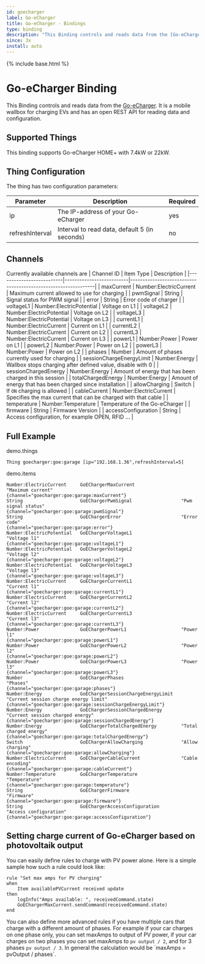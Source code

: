 ```yaml
---
id: goecharger
label: Go-eCharger
title: Go-eCharger - Bindings
type: binding
description: "This Binding controls and reads data from the [Go-eCharger](https://go-e.co/)."
since: 3x
install: auto
---
```


<!-- Attention authors: Do not edit directly. Please add your changes to the appropriate source repository -->

{% include base.html %}

# Go-eCharger Binding

This Binding controls and reads data from the [Go-eCharger](https://go-e.co/).
It is a mobile wallbox for charging EVs and has an open REST API for reading data and configuration.

## Supported Things

This binding supports Go-eCharger HOME+ with 7.4kW or 22kW.

## Thing Configuration

The thing has two configuration parameters:

| Parameter       | Description                                   | Required |
|-----------------|-----------------------------------------------|----------|
| ip              | The IP-address of your Go-eCharger            | yes      |
| refreshInterval | Interval to read data, default 5 (in seconds) | no       |

## Channels

Currently available channels are 
| Channel ID               | Item Type                | Description                                                   |
|--------------------------|--------------------------|---------------------------------------------------------------|
| maxCurrent               | Number:ElectricCurrent   | Maximum current allowed to use for charging                   |
| pwmSignal                | String                   | Signal status for PWM signal                                  |
| error                    | String                   | Error code of charger                                         |
| voltageL1                | Number:ElectricPotential | Voltage on L1                                                 |
| voltageL2                | Number:ElectricPotential | Voltage on L2                                                 |
| voltageL3                | Number:ElectricPotential | Voltage on L3                                                 |
| currentL1                | Number:ElectricCurrent   | Current on L1                                                 |
| currentL2                | Number:ElectricCurrent   | Current on L2                                                 |
| currentL3                | Number:ElectricCurrent   | Current on L3                                                 |
| powerL1                  | Number:Power             | Power on L1                                                   |
| powerL2                  | Number:Power             | Power on L2                                                   |
| powerL3                  | Number:Power             | Power on L2                                                   |
| phases                   | Number                   | Amount of phases currently used for charging                  |
| sessionChargeEnergyLimit | Number:Energy            | Wallbox stops charging after defined value, disable with 0    |
| sessionChargedEnergy     | Number:Energy            | Amount of energy that has been charged in this session        |
| totalChargedEnergy       | Number:Energy            | Amount of energy that has been charged since installation     |
| allowCharging            | Switch                   | If `ON` charging is allowed                                   |
| cableCurrent             | Number:ElectricCurrent   | Specifies the max current that can be charged with that cable |
| temperature              | Number:Temperature       | Temperature of the Go-eCharger                                |
| firmware                 | String                   | Firmware Version                                              |
| accessConfiguration      | String                   | Access configuration, for example OPEN, RFID ...              |

## Full Example

demo.things

```
Thing goecharger:goe:garage [ip="192.168.1.36",refreshInterval=5]
```

demo.items

```
Number:ElectricCurrent     GoEChargerMaxCurrent                 "Maximum current"                       {channel="goecharger:goe:garage:maxCurrent"}
String                     GoEChargerPwmSignal                  "Pwm signal status"                     {channel="goecharger:goe:garage:pwmSignal"}
String                     GoEChargerError                      "Error code"                            {channel="goecharger:goe:garage:error"}
Number:ElectricPotential   GoEChargerVoltageL1                  "Voltage l1"                            {channel="goecharger:goe:garage:voltageL1"}
Number:ElectricPotential   GoEChargerVoltageL2                  "Voltage l2"                            {channel="goecharger:goe:garage:voltageL2"}
Number:ElectricPotential   GoEChargerVoltageL3                  "Voltage l3"                            {channel="goecharger:goe:garage:voltageL3"}
Number:ElectricCurrent     GoEChargerCurrentL1                  "Current l1"                            {channel="goecharger:goe:garage:currentL1"}
Number:ElectricCurrent     GoEChargerCurrentL2                  "Current l2"                            {channel="goecharger:goe:garage:currentL2"}
Number:ElectricCurrent     GoEChargerCurrentL3                  "Current l3"                            {channel="goecharger:goe:garage:currentL3"}
Number:Power               GoEChargerPowerL1                    "Power l1"                              {channel="goecharger:goe:garage:powerL1"}
Number:Power               GoEChargerPowerL2                    "Power l2"                              {channel="goecharger:goe:garage:powerL2"}
Number:Power               GoEChargerPowerL3                    "Power l3"                              {channel="goecharger:goe:garage:powerL3"}
Number                     GoEChargerPhases                     "Phases"                                {channel="goecharger:goe:garage:phases"}
Number:Energy              GoEChargerSessionChargeEnergyLimit   "Current session charge energy limit"   {channel="goecharger:goe:garage:sessionChargeEnergyLimit"}
Number:Energy              GoEChargerSessionChargedEnergy       "Current session charged energy"        {channel="goecharger:goe:garage:sessionChargedEnergy"}
Number:Energy              GoEChargerTotalChargedEnergy         "Total charged energy"                  {channel="goecharger:goe:garage:totalChargedEnergy"}
Switch                     GoEChargerAllowCharging              "Allow charging"                        {channel="goecharger:goe:garage:allowCharging"}
Number:ElectricCurrent     GoEChargerCableCurrent               "Cable encoding"                        {channel="goecharger:goe:garage:cableCurrent"}
Number:Temperature         GoEChargerTemperature                "Temperature"                           {channel="goecharger:goe:garage:temperature"}
String                     GoEChargerFirmware                   "Firmware"                              {channel="goecharger:goe:garage:firmware"}
String                     GoEChargerAccessConfiguration        "Access configuration"                  {channel="goecharger:goe:garage:accessConfiguration"}
```

## Setting charge current of Go-eCharger based on photovoltaik output

You can easily define rules to charge with PV power alone.
Here is a simple sample how such a rule could look like:

```
rule "Set max amps for PV charging"
when
    Item availablePVCurrent received update
then
    logInfo("Amps available: ", receivedCommand.state)
    GoEChargerMaxCurrent.sendCommand(receivedCommand.state)
end
```
You can also define more advanced rules if you have multiple cars that charge with a different amount of phases.
For example if your car charges on one phase only, you can set maxAmps to output of PV power, if your car charges on two phases you can set maxAmps to `pv output / 2`, and for 3 phases `pv output / 3`.
In general the calculation would be ´maxAmps = pvOutput / phases`.
